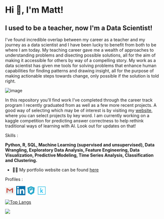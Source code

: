 <h1 align="left">Hi 👋, I'm Matt!</h1>
<h2 align="left">I used to be a teacher, now I'm a Data Scientist! </h2>

I've found incredible overlap between my career as a teacher and my journey as a data scientist and I have been lucky to benefit from both to be where I am today. My teaching career gave me a wealth of approaches to understanding problems and disecting possible solutions, all for the aim of making it accessible for others by way of a compelling story. My work as a data scientist has given me tools for solving problems that enhance human capabilities for finding patterns and drawing insight, all for the purpose of making actionable steps towards change, only possible if the solution is told right.

![image](https://github.com/merrillm1/merrillm1/blob/main/images/me_teaching.png)

In this repository you'll find work I've completed through the career track program I recently graduated from as well as a few more recent projects. A good way of selecting which may be of interest is by visiting my [website](https://merrillm1.github.io/), where you can select projects by key word. I am currently working on a kaggle competition for predicting answer correctness to help rethink traditional ways of learning with AI. Look out for updates on that!

Skills :

**Python, R, SQL, Machine Learning (supervised and unsupervised), Data Wrangling, Exploratory Data Analysis, Feature Engineering, Data Visualization, Predictive Modeling, Time Series Analysis, Classification and Clustering.**

- 👨‍💻 My  portfolio website can be found [here](https://merrillm1.github.io/)

Profiles :

<p align="left">
<a href=matt.merrill94@gmail.com target=matt.merrill94@gmail.com><img align="center" src="https://github.com/DataCoder2020/repo/blob/master/gmail.JPG" /></a>
<a href="https://www.linkedin.com/in/matthew-merrill-data-scientist/" target="blank"><img align="center" src="https://github.com/DataCoder2020/repo/blob/master/linkedin.JPG" alt="https://www.linkedin.com/in/matthew-merrill-data-scientist/" height="30" width="30" /></a>
<a href="https://www.datacamp.com/profile/mattmerrill94" target="blank"><img align="center" src="https://github.com/DataCoder2020/repo/blob/master/datacamp.JPG" alt="https://www.datacamp.com/profile/mattmerrill94" height="30" width="30" /></a> 
<a href="https://www.kaggle.com/learn/overview" target="blank"><img align="center" src="https://github.com/DataCoder2020/repo/blob/master/kaggle.JPG" alt="https://www.kaggle.com/matthewmerrill1" height="30" width="30" /></a>
</p>

[![Top Langs](https://github-readme-stats.vercel.app/api/top-langs/?username=merrillm1&layout=compact)](https://github.com/merrillm1/github-readme-stats)

![](https://komarev.com/ghpvc/?username=merrillm1)

<!--
**merrillm1/merrillm1** is a ✨ _special_ ✨ repository because its `README.md` (this file) appears on your GitHub profile.

Here are some ideas to get you started:

- 🔭 I’m currently working on ...
- 🌱 I’m currently learning ...
- 👯 I’m looking to collaborate on ...
- 🤔 I’m looking for help with ...
- 💬 Ask me about ...
- 📫 How to reach me: ...
- 😄 Pronouns: ...
- ⚡ Fun fact: ...
-->
